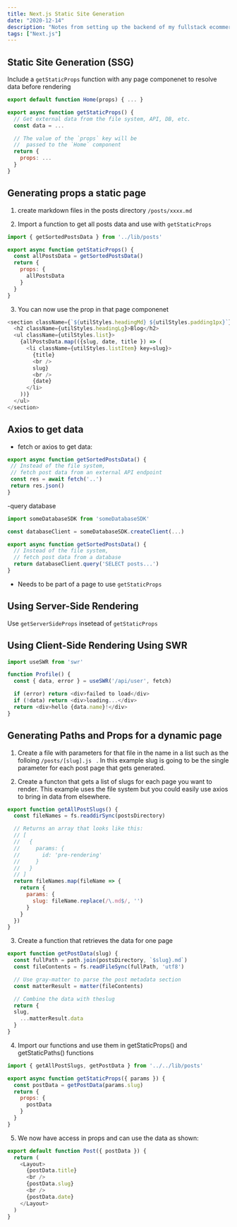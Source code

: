 ```yaml
---
title: Next.js Static Site Generation
date: "2020-12-14"
description: "Notes from setting up the backend of my fullstack ecommerce project."
tags: ["Next.js"]
---
```


## Static Site Generation (SSG)

  Include a ``` getStaticProps ``` function with any page componenet to resolve data before rendering


```js
export default function Home(props) { ... }

export async function getStaticProps() {
  // Get external data from the file system, API, DB, etc.
  const data = ...

  // The value of the `props` key will be
  //  passed to the `Home` component
  return {
    props: ...
  }
}
```

## Generating props a static page

1. create markdown files in the posts directory ``` /posts/xxxx.md ```

2. Import a function to get all posts data and use with ``` getStaticProps ```

```js 
import { getSortedPostsData } from '../lib/posts'

export async function getStaticProps() {
  const allPostsData = getSortedPostsData()
  return {
    props: {
      allPostsData
    }
  }
}
```

3. You can now use the prop in that page componenet

```js
<section className={`${utilStyles.headingMd} ${utilStyles.padding1px}`}>
  <h2 className={utilStyles.headingLg}>Blog</h2>
  <ul className={utilStyles.list}>
    {allPostsData.map(({slug, date, title }) => (
      <li className={utilStyles.listItem} key=slug}>
        {title}
        <br />
        slug}
        <br />
        {date}
      </li>
    ))}
  </ul>
</section>
```
## Axios to get data

- fetch or axios to get data: 
 ```js
 export async function getSortedPostsData() {
  // Instead of the file system,
  // fetch post data from an external API endpoint
  const res = await fetch('..')
  return res.json()
}
```

-query database

```js
import someDatabaseSDK from 'someDatabaseSDK'

const databaseClient = someDatabaseSDK.createClient(...)

export async function getSortedPostsData() {
  // Instead of the file system,
  // fetch post data from a database
  return databaseClient.query('SELECT posts...')
}
```

- Needs to be part of a page to use ``` getStaticProps ```


## Using Server-Side Rendering

Use ``` getServerSideProps ``` insetead of ``` getStaticProps ```

  
## Using Client-Side Rendering Using SWR

```js
import useSWR from 'swr'

function Profile() {
  const { data, error } = useSWR('/api/user', fetch)

  if (error) return <div>failed to load</div>
  if (!data) return <div>loading...</div>
  return <div>hello {data.name}!</div>
}
```

## Generating Paths and Props for a dynamic page

1. Create a file with parameters for that file in the name in a list such as the folloing ```/posts/[slug].js ``` . In this example slug is going to be the single parameter for each post page that gets generated.

2. Create a functon that gets a list of slugs for each page you want to render. This example uses the file system but you could easily use axios to bring in data from elsewhere. 

```js
export function getAllPostSlugs() {
  const fileNames = fs.readdirSync(postsDirectory)

  // Returns an array that looks like this:
  // [
  //   {
  //     params: {
  //       id: 'pre-rendering'
  //     }
  //   }
  // ]
  return fileNames.map(fileName => {
    return {
      params: {
        slug: fileName.replace(/\.md$/, '')
      }
    }
  })
}
```

3. Create a function that retrieves the data for one page

```js
export function getPostData(slug) {
  const fullPath = path.join(postsDirectory, `$slug}.md`)
  const fileContents = fs.readFileSync(fullPath, 'utf8')

  // Use gray-matter to parse the post metadata section
  const matterResult = matter(fileContents)

  // Combine the data with theslug
  return {
  slug,
    ...matterResult.data
  }
}
```

4. Import our functions and use them in getStaticProps() and getStaticPaths() functions

```js
import { getAllPostSlugs, getPostData } from '../../lib/posts'

export async function getStaticProps({ params }) {
  const postData = getPostData(params.slug)
  return {
    props: {
      postData
    }
  }
}
```

5. We now have access in props and can use the data as shown:

```js
export default function Post({ postData }) {
  return (
    <Layout>
      {postData.title}
      <br />
      {postData.slug}
      <br />
      {postData.date}
    </Layout>
  )
}
```